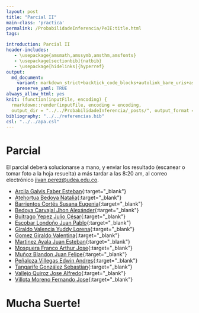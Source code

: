 ```yaml
---
layout: post
title: "Parcial II"
main-class: 'practica'
permalink: /ProbabilidadeInferencia/PeIE:title.html
tags:

introduction: Parcial II
header-includes:
   - \usepackage{amsmath,amssymb,amsthm,amsfonts}
   - \usepackage[sectionbib]{natbib}
   - \usepackage[hidelinks]{hyperref}
output:
  md_document:
    variant: markdown_strict+backtick_code_blocks+autolink_bare_uris+ascii_identifiers+tex_math_single_backslash
    preserve_yaml: TRUE
always_allow_html: yes   
knit: (function(inputFile, encoding) {
  rmarkdown::render(inputFile, encoding = encoding,
  output_dir = "../../ProbabilidadeInferencia/_posts/", output_format = "all"  ) })
bibliography: "../../referencias.bib"
csl: "../../apa.csl"
---
```








Parcial
=======

El parcial deberá solucionarse a mano, y enviar los resultado (escanear
o tomar foto a la hoja resuelta) a más tardar a las 8:20 am, al correo
electrónico <a target="_blank" href="mailto:jivan.perez@udea.edu.co">
jivan.perez@udea.edu.co</a>.

-   [Arcila Galvis Faber
    Esteban](https://github.com/jiperezga/jiperezga.github.io/raw/master/Dataset/ParcialII/P1017276234.pdf){:target="\_blank"}
-   [Atehortua Bedoya
    Natalia](https://github.com/jiperezga/jiperezga.github.io/raw/master/Dataset/ParcialII/P1000439514.pdf){:target="\_blank"}
-   [Barrientos Cortés Susana
    Eugenia](https://github.com/jiperezga/jiperezga.github.io/raw/master/Dataset/ParcialII/P1152687823.pdf){:target="\_blank"}
-   [Bedoya Carvajal Jhon
    Alexánder](https://github.com/jiperezga/jiperezga.github.io/raw/master/Dataset/ParcialII/P1028037122.pdf){:target="\_blank"}
-   [Buitrago Yepez Julio
    César](https://github.com/jiperezga/jiperezga.github.io/raw/master/Dataset/ParcialII/P98534085.pdf){:target="\_blank"}
-   [Escobar Londoño Juan
    Pablo](https://github.com/jiperezga/jiperezga.github.io/raw/master/Dataset/ParcialII/P1000920301.pdf){:target="\_blank"}
-   [Giraldo Valencia Yuddy
    Lorena](https://github.com/jiperezga/jiperezga.github.io/raw/master/Dataset/ParcialII/P1041328895.pdf){:target="\_blank"}
-   [Gomez Giraldo
    Valentina](https://github.com/jiperezga/jiperezga.github.io/raw/master/Dataset/ParcialII/P1001250142.pdf){:target="\_blank"}
-   [Martinez Ayala Juan
    Esteban](https://github.com/jiperezga/jiperezga.github.io/raw/master/Dataset/ParcialII/P1007900969.pdf){:target="\_blank"}
-   [Mosquera Franco Arthur
    Jose](https://github.com/jiperezga/jiperezga.github.io/raw/master/Dataset/ParcialII/P1003073445.pdf){:target="\_blank"}
-   [Muñoz Blandon Juan
    Felipe](https://github.com/jiperezga/jiperezga.github.io/raw/master/Dataset/ParcialII/P1000895681.pdf){:target="\_blank"}
-   [Peñaloza Villegas Edwin
    Andres](https://github.com/jiperezga/jiperezga.github.io/raw/master/Dataset/ParcialII/P1037655076.pdf){:target="\_blank"}
-   [Tangarife González
    Sebastian](https://github.com/jiperezga/jiperezga.github.io/raw/master/Dataset/ParcialII/P1037665594.pdf){:target="\_blank"}
-   [Vallejo Quiroz Jose
    Alfredo](https://github.com/jiperezga/jiperezga.github.io/raw/master/Dataset/ParcialII/P1017239918.pdf){:target="\_blank"}
-   [Villota Moreno Fernando
    Jose](https://github.com/jiperezga/jiperezga.github.io/raw/master/Dataset/ParcialII/P1085347829.pdf){:target="\_blank"}

<h1>
Mucha Suerte!
</h1>
